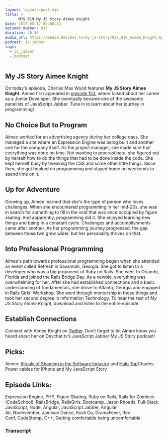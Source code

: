 ```yaml
---
layout: layouts/post.njk
title: >
      MJS 019 My JS Story Aimee Knight
date: 2017-05-17 05:00:13
episode_number: 019
duration: 40:36
audio_url: https://media.devchat.tv/my-js-story/MJS_019_Aimee_Knight.mp3
podcast: js-jabber
tags: 
  - js_jabber
  - podcast
---
```


## My JS Story&nbsp;Aimee Knight
On today's episode, Charles Max Wood features **My JS Story&nbsp;Aimee Knight**. Aimee first appeared in&nbsp;[episode 153](https://devchat.tv/js-jabber/153-jsj-careers-for-junior-developers-with-aimee-knight),&nbsp;where talked about her career as a Junior Developer. She eventually became one of the awesome panelists of JavaScript Jabber. Tune in to learn about her journey in programming!
## No Choice But to Program
Aimee worked for an advertising agency during her college days. She managed a site where an Expression Engine was being built and another one for the company itself. As the project manager, she made sure that everything was done on time. Not wanting to procrastinate, she figured out by herself how to do the things that had to be done inside the code. She kept herself busy by tweaking the CSS and some other little things. Since then, she got hooked on programming and stayed home on weekends to spend time on it.
## Up for&nbsp;Adventure
Growing up, Aimee learned that she's the type of person who loves challenges. When she encountered programming in her mid-20s, she was in search for something to fill in the void that was once occupied by figure skating. And apparently, programming did it. She enjoyed learning new things and being in a constant cycle. Challenges and accomplishments came after another. As her programming journey progressed, the gap between those two grew wider, but her personality thrives on that.
## Into&nbsp;Professional Programming
Aimee's path towards professional programming began when she attended an event called Refresh in Savannah, Georgia. She got to listen to a developer who was a big proponent of Ruby on Rails. She went to Orlando, Florida and joined the Rails Bridge Day. As a newbie, everything was overwhelming for her. After she had established connections and a basic understanding of fundamentals, she drove to Atlanta, Georgia and engaged in Rails Girls' Workshop. She went through mentorship in those things and took her second degree in Information Technology. To hear the rest of _My JS Story Aimee Knight_, download and listen&nbsp;to the entire episode.
## Establish Connections
Connect with Aimee Knight on [Twitter](https://twitter.com/Aimee_Knight). Don’t forget to let Aimee know you heard about her on Devchat.tv’s JavaScript Jabber My JS Story podcast!
## Picks:
Aimee: [Rituals of Shaming in the Software Industry](http://codingwithempathy.com/2017/01/10/rituals-of-shaming-in-the-software-industry/) and [Halo Top](https://www.halotop.com/)Charles: Power cables for iPhone and My JavaScript Story
## Episode Links:
Expression Engine,&nbsp;PHP,&nbsp;Figure Skating,&nbsp;Ruby on Rails,&nbsp;Rails for Zombies (CodeSchool),&nbsp;RailsBridge,&nbsp;RailsGirls,&nbsp;Bootcamp,&nbsp;Jason Rhoads,&nbsp;Full-Stack JavaScript,&nbsp;Node,&nbsp;Angular,&nbsp;JavaScript Jabber,&nbsp;Angular Air,&nbsp;Nodevember,&nbsp;Jamison Dance,&nbsp;Kuali Co,&nbsp;DramaFever,&nbsp;Rev Conf,&nbsp;CodeStomp,&nbsp;C++,&nbsp;Getting comfortable being uncomfortable

### Transcript


